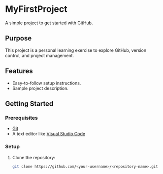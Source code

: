 # MyFirstProject
A simple project to get started with GitHub.

## Purpose
This project is a personal learning exercise to explore GitHub, version control, and project management. 

## Features
- Easy-to-follow setup instructions.
- Sample project description.

## Getting Started
### Prerequisites
- [Git](https://git-scm.com/)
- A text editor like [Visual Studio Code](https://code.visualstudio.com/)

### Setup
1. Clone the repository:
   ```bash
   git clone https://github.com/<your-username>/<repository-name>.git
